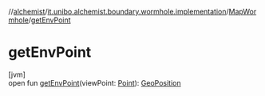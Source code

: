 //[alchemist](../../../index.md)/[it.unibo.alchemist.boundary.wormhole.implementation](../index.md)/[MapWormhole](index.md)/[getEnvPoint](get-env-point.md)

# getEnvPoint

[jvm]\
open fun [getEnvPoint](get-env-point.md)(viewPoint: [Point](https://docs.oracle.com/javase/8/docs/api/java/awt/Point.html)): [GeoPosition](../../it.unibo.alchemist.model.interfaces/-geo-position/index.md)
